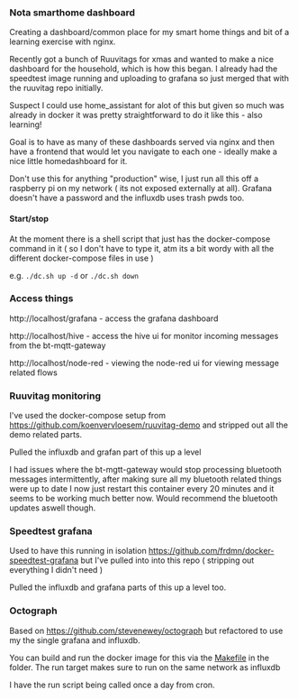 ### Nota smarthome dashboard

Creating a dashboard/common place for my smart home things and bit of a learning exercise with nginx.

Recently got a bunch of Ruuvitags for xmas and wanted to make a nice dashboard for the household, which is how this began. I already had the speedtest image running and uploading to grafana so just merged that with the ruuvitag repo initially.

Suspect I could use home_assistant for alot of this but given so much was already in docker it was pretty straightforward to do it like this - also learning!

Goal is to have as many of these dashboards served via nginx and then have a frontend that would let you navigate to each one - ideally make a nice little homedashboard for it.

Don't use this for anything "production" wise, I just run all this off a raspberry pi on my network ( its not exposed externally at all). Grafana doesn't have a password and the influxdb uses trash pwds too.

#### Start/stop

At the moment there is a shell script that just has the docker-compose command in it ( so I don't have to type it, atm its a bit wordy with all the different docker-compose files in use )

e.g. `./dc.sh up -d` or `./dc.sh down`

### Access things

http://localhost/grafana - access the grafana dashboard

http://localhost/hive - access the hive ui for monitor incoming messages from the bt-mqtt-gateway

http://localhost/node-red - viewing the node-red ui for viewing message related flows


### Ruuvitag monitoring

I've used the docker-compose setup from https://github.com/koenvervloesem/ruuvitag-demo and stripped out all the demo related parts.

Pulled the influxdb and grafan part of this up a level

I had issues where the bt-mgtt-gateway would stop processing bluetooth messages intermittently, after making sure all my bluetooth related things were up to date I now just restart this container every 20 minutes and it seems to be working much better now.
Would recommend the bluetooth updates aswell though.

### Speedtest grafana 

Used to have this running in isolation https://github.com/frdmn/docker-speedtest-grafana but I've pulled into into this repo ( stripping out everything I didn't need )

Pulled the influxdb and grafana parts of this up a level too.

### Octograph

Based on https://github.com/stevenewey/octograph but refactored to use my the single grafana and influxdb.

You can build and run the docker image for this via the [Makefile](octograph/Makefile) in the folder. The run target makes sure to run on the same network as influxdb

I have the run script being called once a day from cron.